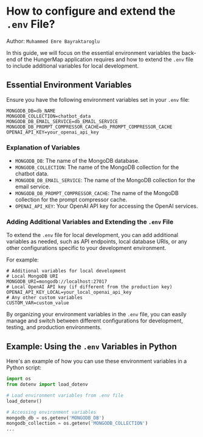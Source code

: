 # How to configure and extend the `.env` File?

Author: `Muhammed Emre Bayraktaroglu`

In this guide, we will focus on the essential environment variables the back-end of the HungerMap application requires and how to extend the `.env` file to include additional variables for local development.


## Essential Environment Variables
Ensure you have the following environment variables set in your `.env` file:
```plaintext
MONGODB_DB=db_NAME
MONGODB_COLLECTION=chatbot_data
MONGODB_DB_EMAIL_SERVICE=db_EMAIL_SERVICE
MONGODB_DB_PROMPT_COMPRESSOR_CACHE=db_PROMPT_COMPRESSOR_CACHE
OPENAI_API_KEY=your_openai_api_key
```

### Explanation of Variables
- `MONGODB_DB`: The name of the MongoDB database.
- `MONGODB_COLLECTION`: The name of the MongoDB collection for the chatbot data.
- `MONGODB_DB_EMAIL_SERVICE`: The name of the MongoDB collection for the email service.
- `MONGODB_DB_PROMPT_COMPRESSOR_CACHE`: The name of the MongoDB collection for the prompt compressor cache.
- `OPENAI_API_KEY`: Your OpenAI API key for accessing the OpenAI services.

### Adding Additional Variables and Extending the `.env` File
To extend the `.env` file for local development, you can add additional variables as needed, such as API endpoints, local database URIs, or any other configurations specific to your development environment.

For example:
```plaintext
# Additional variables for local development
# Local MongoDB URI
MONGODB_URI=mongodb://localhost:27017
# Local OpenAI API key (if different from the production key)
OPENAI_API_KEY_LOCAL=your_local_openai_api_key
# Any other custom variables
CUSTOM_VAR=custom_value
```

By organizing your environment variables in the `.env` file, you can easily manage and switch between different configurations for development, testing, and production environments.

## Example: Using the `.env` Variables in Python
Here's an example of how you can use these environment variables in a Python script:
```python
import os
from dotenv import load_dotenv

# Load environment variables from .env file
load_dotenv()

# Accessing environment variables
mongodb_db = os.getenv('MONGODB_DB')
mongodb_collection = os.getenv('MONGODB_COLLECTION')
...

```


